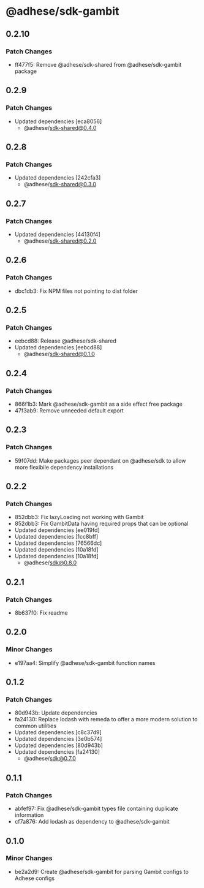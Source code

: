 # @adhese/sdk-gambit

## 0.2.10

### Patch Changes

- ff477f5: Remove @adhese/sdk-shared from @adhese/sdk-gambit package

## 0.2.9

### Patch Changes

- Updated dependencies [eca8056]
  - @adhese/sdk-shared@0.4.0

## 0.2.8

### Patch Changes

- Updated dependencies [242cfa3]
  - @adhese/sdk-shared@0.3.0

## 0.2.7

### Patch Changes

- Updated dependencies [44130f4]
  - @adhese/sdk-shared@0.2.0

## 0.2.6

### Patch Changes

- dbc1db3: Fix NPM files not pointing to dist folder

## 0.2.5

### Patch Changes

- eebcd88: Release @adhese/sdk-shared
- Updated dependencies [eebcd88]
  - @adhese/sdk-shared@0.1.0

## 0.2.4

### Patch Changes

- 866f1b3: Mark @adhese/sdk-gambit as a side effect free package
- 47f3ab9: Remove unneeded default export

## 0.2.3

### Patch Changes

- 59f07dd: Make packages peer dependant on @adhese/sdk to allow more flexibile dependency installations

## 0.2.2

### Patch Changes

- 852dbb3: Fix lazyLoading not working with Gambit
- 852dbb3: Fix GambitData having required props that can be optional
- Updated dependencies [ee019fd]
- Updated dependencies [1cc8bff]
- Updated dependencies [76566dc]
- Updated dependencies [10a18fd]
- Updated dependencies [10a18fd]
  - @adhese/sdk@0.8.0

## 0.2.1

### Patch Changes

- 8b637f0: Fix readme

## 0.2.0

### Minor Changes

- e197aa4: Simplify @adhese/sdk-gambit function names

## 0.1.2

### Patch Changes

- 80d943b: Update dependencies
- fa24130: Replace lodash with remeda to offer a more modern solution to common utilities
- Updated dependencies [c8c37d9]
- Updated dependencies [3e0b574]
- Updated dependencies [80d943b]
- Updated dependencies [fa24130]
  - @adhese/sdk@0.7.0

## 0.1.1

### Patch Changes

- abfef97: Fix @adhese/sdk-gambit types file containing duplicate information
- cf7a876: Add lodash as dependency to @adhese/sdk-gambit

## 0.1.0

### Minor Changes

- be2a2d9: Create @adhese/sdk-gambit for parsing Gambit configs to Adhese configs
